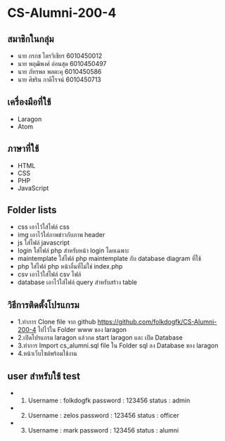 # CS-Alumni-200-4
## สมาชิกในกลุ่ม
* นาย กรกช    ไตรวิเชียร  6010450012
* นาย พฤฒิพงศ์ อ่อนสุด    6010450497
* นาย ภัทรพล   พลตะคุ    6010450586
* นาย ศิขริน    กาดีโรจน์   6010450713

## เครื่องมือที่ใช้
* Laragon
* Atom

## ภาษาที่ใช้
* HTML
* CSS
* PHP
* JavaScript

## Folder lists
* css เอาไว้ใส่ไฟล์ css
* img เอาไว้ใส่ภาพข่าวกับภาพ header
* js ใส่ไฟล์ javascript 
* login ใส่ไฟล์ php สำหรับหน้า login โดยเฉพาะ
* maintemplate ใส่ไฟล์ php maintemplate กับ database diagram ที่ใช้
* php ใส่ไฟล์ php หน้าอื่นที่ไม่ใช่ index.php 
* csv เอาไว้ใส่ไฟล์ csv ไฟล์
* database เอาไว้ใส่ไฟล์ query สำหรับสร้าง table

## วิธีการติดตั้งโปรแกรม
* 1.ทำการ Clone file จาก github https://github.com/folkdogfk/CS-Alumni-200-4 ไปไว้ใน Folder www ของ laragon
* 2.เปิดโปรแกรม laragon แล้วกด start laragon และ เปิด Database
* 3.ทำการ Import cs_alumni.sql file ใน Folder sql ลง Database ของ laragon 
* 4.หน้าเว็บไซต์พร้อมใช้งาน 

## user สำหรับใช้ test
* 1. Username : folkdogfk password : 123456   status : admin
* 2. Username : zelos     password : 123456   status : officer
* 3. Username : mark      password : 123456   status : alumni
